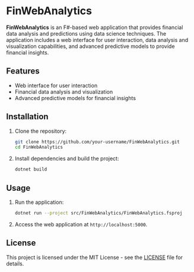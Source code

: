 # FinWebAnalytics

**FinWebAnalytics** is an F#-based web application that provides financial data analysis and predictions using data science techniques. The application includes a web interface for user interaction, data analysis and visualization capabilities, and advanced predictive models to provide financial insights.

## Features

- Web interface for user interaction
- Financial data analysis and visualization
- Advanced predictive models for financial insights

## Installation

1. Clone the repository:
    ```bash
    git clone https://github.com/your-username/FinWebAnalytics.git
    cd FinWebAnalytics
    ```

2. Install dependencies and build the project:
    ```bash
    dotnet build
    ```

## Usage

1. Run the application:
    ```bash
    dotnet run --project src/FinWebAnalytics/FinWebAnalytics.fsproj
    ```

2. Access the web application at `http://localhost:5000`.

## License

This project is licensed under the MIT License - see the [LICENSE](LICENSE) file for details.
